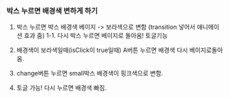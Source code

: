 <h3>박스 누르면 배경색 변하게 하기</h3>

1. 박스 누르면 뱍스 배경색 베이지 -> 보라색으로 변함 (transition 넣어서 애니메이션 효과 줌)
1-1. 다시 박스 누르면 베이지로 돌아옴! 토글기능
2.  배경색이 보라색일때(isClick이 true일때) A버튼 누르면 배경색 다시 베이지로돌아옴.


1. change버튼 누르면 small박스 배경색이 핑크색으로 변함.
2. 토글 가능! 다시 누르면 배경색 빠짐.
